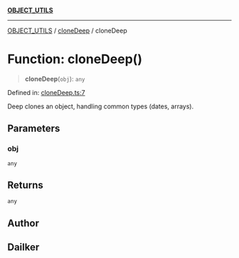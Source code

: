 [**OBJECT_UTILS**](../../README.md)

***

[OBJECT_UTILS](../../README.md) / [cloneDeep](../README.md) / cloneDeep

# Function: cloneDeep()

> **cloneDeep**(`obj`): `any`

Defined in: [cloneDeep.ts:7](https://github.com/dailker/everyutil/blob/b3489bb6f319079994023a8bfde262e0cfc42fe7/src/object/cloneDeep.ts#L7)

Deep clones an object, handling common types (dates, arrays).

## Parameters

### obj

`any`

## Returns

`any`

## Author

## Dailker
